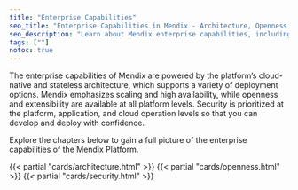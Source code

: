 ```yaml
---
title: "Enterprise Capabilities"
seo_title: "Enterprise Capabilities in Mendix - Architecture, Openness & Extensibility, Security"
seo_description: "Learn about Mendix enterprise capabilities, including the principles of the Mendix architecture,  how the platform offers openness & extensibility, & security."
tags: [""]
notoc: true
---
```


The enterprise capabilities of Mendix are powered by the platform’s cloud-native and stateless architecture, which supports a variety of deployment options. Mendix emphasizes scaling and high availability, while openness and extensibility are available at all platform levels. Security is prioritized at the platform, application, and cloud operation levels so that you can develop and deploy with confidence.

Explore the chapters below to gain a full picture of the enterprise capabilities of the Mendix Platform.

{{< partial "cards/architecture.html" >}}
{{< partial "cards/openness.html" >}}
{{< partial "cards/security.html" >}}
